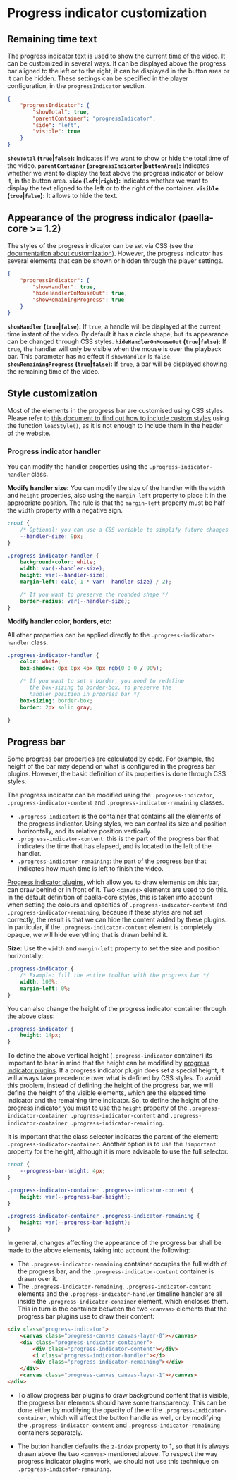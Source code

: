 # Progress indicator customization

## Remaining time text

The progress indicator text is used to show the current time of the video. It can be customized in several ways. It can be displayed above the progress bar aligned to the left or to the right, it can be displayed in the button area or it can be hidden. These settings can be specified in the player configuration, in the `progressIndicator` section.

```json
{
    "progressIndicator": {
        "showTotal": true,
        "parentContainer": "progressIndicator",
        "side": "left", 
        "visible": true
    }
}
```

**`showTotal` (`true`|`false`):** Indicates if we want to show or hide the total time of the video.
**`parentContainer` (`progressIndicator`|`buttonArea`):** Indicates whether we want to display the text above the progress indicator or below it, in the button area.
**`side` (`left`|`right`):** Indicates whether we want to display the text aligned to the left or to the right of the container.
**`visible` (`true`|`false`):** It allows to hide the text.

## Appearance of the progress indicator (paella-core >= 1.2)

The styles of the progress indicator can be set via CSS (see the [documentation about customization](customization.md)). However, the progress indicator has several elements that can be shown or hidden through the player settings.

```json
{
    "progressIndicator": {
        "showHandler": true,
        "hideHandlerOnMouseOut": true,
        "showRemainingProgress": true
    }
}
```

**`showHandler` (`true`|`false`):** If `true`, a handle will be displayed at the current time instant of the video. By default it has a circle shape, but its appearance can be changed through CSS styles.
**`hideHandlerOnMouseOut` (`true`|`false`):** If `true`, the handler will only be visible when the mouse is over the playback bar. This parameter has no effect if `showHandler` is `false`.
**`showRemainingProgress` (`true`|`false`):** If `true`, a bar will be displayed showing the remaining time of the video.

## Style customization

Most of the elements in the progress bar are customised using CSS styles. Please refer to [this document to find out how to include custom styles](styles.md) using the function `loadStyle()`, as it is not enough to include them in the header of the website.

### Progress indicator handler

You can modify the handler properties using the `.progress-indicator-handler` class.

**Modify handler size:** You can modify the size of the handler with the `width` and `height` properties, also using the `margin-left` property to place it in the appropriate position. The rule is that the `margin-left` property must be half the `width` property with a negative sign.

```css
:root {
    /* Optional: you can use a CSS variable to simplify future changes */
	--handler-size: 9px;
}

.progress-indicator-handler {
    background-color: white;
	width: var(--handler-size);
    height: var(--handler-size);
	margin-left: calc(-1 * var(--handler-size) / 2);

    /* If you want to preserve the rounded shape */
    border-radius: var(--handler-size); 
}
```

**Modify handler color, borders, etc:**

All other properties can be applied directly to the `.progress-indicator-handler` class.

```css
.progress-indicator-handler {
    color: white;
    box-shadow: 0px 0px 4px 0px rgb(0 0 0 / 90%);

    /* If you want to set a border, you need to redefine 
       the box-sizing to border-box, to preserve the
       handler position in progress bar */
    box-sizing: border-box;
    border: 2px solid gray;

}
```

## Progress bar

Some progress bar properties are calculated by code. For example, the height of the bar may depend on what is configured in the progress bar plugins. However, the basic definition of its properties is done through CSS styles.

The progress indicator can be modified using the `.progress-indicator`, `.progress-indicator-content` and `.progress-indicator-remaining` classes. 

- `.progress-indicator`: is the container that contains all the elements of the progress indicator. Using styles, we can control its size and position horizontally, and its relative position vertically.
- `.progress-indicator-content`: this is the part of the progress bar that indicates the time that has elapsed, and is located to the left of the handler.
- `.progress-indicator-remaining`: the part of the progress bar that indicates how much time is left to finish the video.

[Progress indicator plugins](progress_indicator_plugin.md), which allow you to draw elements on this bar, can draw behind or in front of it. Two `<canvas>` elements are used to do this. In the default definition of paella-core styles, this is taken into account when setting the colours and opacities of `.progress-indicator-content` and `.progress-indicator-remaining`, because if these styles are not set correctly, the result is that we can hide the content added by these plugins. In particular, if the `.progress-indicator-content` element is completely opaque, we will hide everything that is drawn behind it.

**Size:** Use the `width` and `margin-left` property to set the size and position horizontally:

```css
.progress-indicator {
    /* Example: fill the entire toolbar with the progress bar */
    width: 100%;
    margin-left: 0%;
}
```

You can also change the height of the progress indicator container through the above class:

```css
.progress-indicator {
    height: 14px;
}
```


To define the above vertical height (`.progress-indicator` container) its important to bear in mind that the height can be modified by [progress indicator plugins](progress_indicator_plugin.md). If a progress indicator plugin does set a special height, it will always take precedence over what is defined by CSS styles. To avoid this problem, instead of defining the height of the progress bar, we will define the height of the visible elements, which are the elapsed time indicator and the remaining time indicator. So, to define the height of the progress indicator, you must to use the `height` property of the `.progress-indicator-container .progress-indicator-content` and `.progress-indicator-container .progress-indicator-remaining`.

It is important that the class selector indicates the parent of the element: `.progress-indicator-container`. Another option is to use the `!important` property for the height, although it is more advisable to use the full selector.


```css
:root {
    --progress-bar-height: 4px;
}

.progress-indicator-container .progress-indicator-content {
    height: var(--progress-bar-height);
}

.progress-indicator-container .progress-indicator-remaining {
    height: var(--progress-bar-height);
}
```

In general, changes affecting the appearance of the progress bar shall be made to the above elements, taking into account the following:

- The `.progress-indicator-remaining` container occupies the full width of the progress bar, and the `.progress-indicator-content` container is drawn over it.
- The `.progress-indicator-remaining`, `.progress-indicator-content` elements and the `.progress-indicator-handler` timeline handler are all inside the `.progress-indicator-conainer` element, which encloses them. This in turn is the container between the two `<canvas>` elements that the progress bar plugins use to draw their content:

```html
<div class="progress-indicator">
	<canvas class="progress-canvas canvas-layer-0"></canvas>
	<div class="progress-indicator-container">
		<div class="progress-indicator-content"></div>
		<i class="progress-indicator-handler"></i>
    	<div class="progress-indicator-remaining"></div>
    </div>
	<canvas class="progress-canvas canvas-layer-1"></canvas>
</div>
```

- To allow progress bar plugins to draw background content that is visible, the progress bar elements should have some transparency. This can be done either by modifying the opacity of the entire `.progress-indicator-container`, which will affect the button handle as well, or by modifying the `.progress-indicator-content` and `.progress-indicator-remaining` containers separately.

- The button handler defaults the `z-index` property to 1, so that it is always drawn above the two `<canvas>` mentioned above. To respect the way progress indicator plugins work, we should not use this technique on `.progress-indicator-remaining`.